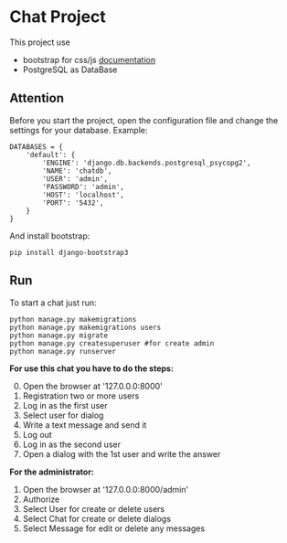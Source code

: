 # Chat Project

This project use 
* bootstrap for css/js [documentation](https://getbootstrap.com/docs/4.4/getting-started/introduction/)
* PostgreSQL as DataBase

## Attention

Before you start the project, open the configuration file and change the settings for your database. 
Example:
```
DATABASES = {
    'default': {
        'ENGINE': 'django.db.backends.postgresql_psycopg2',
        'NAME': 'chatdb',
        'USER': 'admin',
        'PASSWORD': 'admin',
        'HOST': 'localhost',
        'PORT': '5432',
    }
}
```
And install bootstrap:
```
pip install django-bootstrap3
```

## Run
To start a chat just run:

```
python manage.py makemigrations
python manage.py makemigrations users 
python manage.py migrate
python manage.py createsuperuser #for create admin
python manage.py runserver
```

**For use this chat you have to do the steps:**

0. Open the browser at '127.0.0.0:8000'
1. Registration two or more users
2. Log in as the first user
3. Select user for dialog
4. Write a text message and send it
5. Log out
6. Log in as the second user
7. Open a dialog with the 1st user and write the answer

**For the administrator:**

1. Open the browser at '127.0.0.0:8000/admin'
2. Authorize
3. Select User for create or delete users
4. Select Chat for create or delete dialogs
5. Select Message for edit or delete any messages
